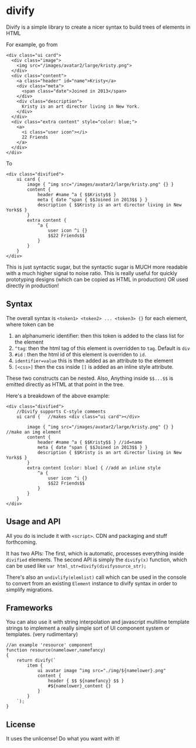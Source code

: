 # divify

Divify is a simple library to create a nicer syntax to build trees of elements in HTML

For example, go from

	<div class="ui card">
	  <div class="image">
		<img src="/images/avatar2/large/kristy.png">
	  </div>
	  <div class="content">
		<a class="header" id="name">Kristy</a>
		<div class="meta">
		  <span class="date">Joined in 2013</span>
		</div>
		<div class="description">
		  Kristy is an art director living in New York.
		</div>
	  </div>
	  <div class="extra content" style="color: blue;">
		<a>
		  <i class="user icon"></i>
		  22 Friends
		</a>
	  </div>
	</div>
	
To 

	<div class="divified">
		ui card {   
			image { ^img src="/images/avatar2/large/kristy.png" {} }
			content {
				header #name ^a { $$Kristy$$ }
				meta { date ^span { $$Joined in 2013$$ } }
				description { $$Kristy is an art director living in New York$$ }
			}
			extra content {
				^a {
					user icon ^i {}
					$$22 Friends$$
				}
			}
		}
	</div>

This is just syntactic sugar, but the syntactic sugar is MUCH more readable with a much higher signal to noise ratio.
This is really useful for quickly prototyping designs (which can be copied as HTML in production) OR used directly in production!

## Syntax 
The overall syntax is `<token1> <token2> ... <token3> {}` for each element, where token can be 
1) an alphanumeric identifier: then this token is added to the class list for the element
2) `^tag`: then the html tag of this element is overridden to `tag`.  Default is `div`
3) `#id` : then the html id of this element is overriden to `id`.
3) `identifier=value` this is then added as an attribute to the element
4) `[<css>]` then the css inside `[]` is added as an inline style attribute.

These two constructs can be nested.  Also, Anything inside `$$...$$` is emitted directly as HTML at that point in the tree.

Here's a breakdown of the above example:

    <div class="divified">  
		//Divify supports C-style comments
		ui card {   //makes <div class="ui card"></div>
		
			image { ^img src="/images/avatar2/large/kristy.png" {} } //make an img element
			content {
				header #name ^a { $$Kristy$$ } //id=name
				meta { date ^span { $$Joined in 2013$$ } }
				description { $$Kristy is an art director living in New York$$ }
			}
			extra content [color: blue] { //add an inline style
				^a {
					user icon ^i {}
					$$22 Friends$$
				}
			}
		}
    </div>

## Usage and API

All you do is include it with `<script>`. CDN and packaging and stuff forthcoming.

It has two APIs:  The first, which is automatic, processes everything inside `divified` elements.
The second API is simply the `divify(x)` function, which can be used like `var html_str=divify(divifysource_str);`

There's also an `undivlify(elemlist)` call which can be used in the console to convert from an existing `Element` instance to divify syntax in order to simplify migrations.

## Frameworks
You can also use it with string interpolation and javascript multiline template strings to implement
a really simple sort of UI component system or templates. (very rudimentary)

    //an example 'resource' component
	function resource(namelower,namefancy)
	{
		return divify(`
			item {
				ui avatar image ^img src="./img/${namelower}.png"
				content {
					header { $$ ${namefancy} $$ } 
					#${namelower}_content {}
				}
			}
		`);
	}

## License

It uses the unlicense! Do what you want with it!